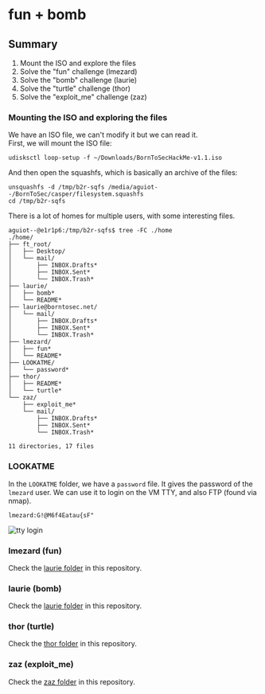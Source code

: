 # fun + bomb

## Summary

1. Mount the ISO and explore the files
2. Solve the "fun" challenge (lmezard)
3. Solve the "bomb" challenge (laurie)
4. Solve the "turtle" challenge (thor)
5. Solve the "exploit_me" challenge (zaz)


### Mounting the ISO and exploring the files

We have an ISO file, we can't modify it but we can read it.  
First, we will mount the ISO file:
```
udisksctl loop-setup -f ~/Downloads/BornToSecHackMe-v1.1.iso
```
And then open the squashfs, which is basically an archive of the files:
```
unsquashfs -d /tmp/b2r-sqfs /media/aguiot--/BornToSec/casper/filesystem.squashfs
cd /tmp/b2r-sqfs
```

There is a lot of homes for multiple users, with some interesting files.
```
aguiot--@e1r1p6:/tmp/b2r-sqfs$ tree -FC ./home
./home/
├── ft_root/
│   ├── Desktop/
│   └── mail/
│       ├── INBOX.Drafts*
│       ├── INBOX.Sent*
│       └── INBOX.Trash*
├── laurie/
│   ├── bomb*
│   └── README*
├── laurie@borntosec.net/
│   └── mail/
│       ├── INBOX.Drafts*
│       ├── INBOX.Sent*
│       └── INBOX.Trash*
├── lmezard/
│   ├── fun*
│   └── README*
├── LOOKATME/
│   └── password*
├── thor/
│   ├── README*
│   └── turtle*
└── zaz/
    ├── exploit_me*
    └── mail/
        ├── INBOX.Drafts*
        ├── INBOX.Sent*
        └── INBOX.Trash*

11 directories, 17 files
```


### LOOKATME

In the `LOOKATME` folder, we have a `password` file. It gives the password of the `lmezard` user. We can use it to login on the VM TTY, and also FTP (found via nmap).  
```
lmezard:G!@M6f4Eatau{sF"
```

![tty login](./images/writeup2.tty.png)


### lmezard (fun)

Check the [laurie folder](./thor/) in this repository.


### laurie (bomb)

Check the [laurie folder](./thor/) in this repository.


### thor (turtle)

Check the [thor folder](./thor/) in this repository.


### zaz (exploit_me)

Check the [zaz folder](./thor/) in this repository.
